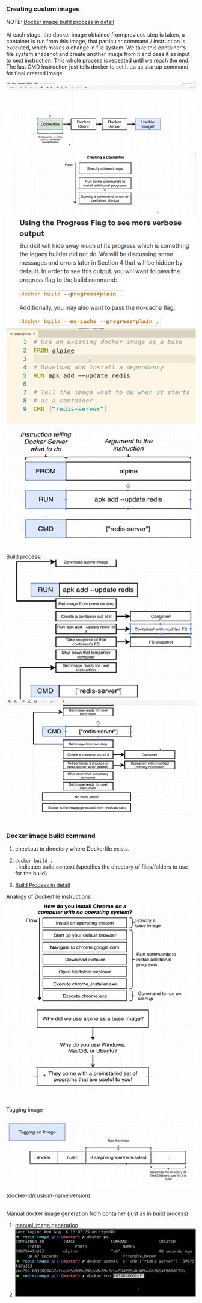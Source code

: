 ### Creating custom images

NOTE: [Docker image build process in detail](https://www.udemy.com/course/docker-and-kubernetes-the-complete-guide/learn/lecture/11436706#overview)
<br>
<br>At each stage, the docker image obtained from previous step is taken, a <br>container is run from this image, that particular command / instruction is <br>executed, which makes a change in file system. We take this container's <br>file system snapshot and create another image from it and pass it as input <br>to next instruction. This whole process is repeated until we reach the end. <br>The last CMD instruction just tells docker to set it up as startup command <br>for final created image.

![Reference](references/image-from-dockerfile.png)<br>
![Reference](references/create-dockerfile.png)<br>
![Reference](references/use-progress-flag.png)<br>
![Reference](references/sample-dockerfile.png)<br>
![Reference](references/common-instruction-for-creating-image.png)<br><br>

Build process:
![Reference](references/step-1.png)<br>
![Reference](references/step-2.png)<br><br>

### Docker image build command<br>

1. checkout to directory where Dockerfile exists.
2. `docker build .`<br>
   **.** indicates build context (specifies the directory of files/folders to use for the build)<br>

3. [Build Process in detail](https://www.udemy.com/course/docker-and-kubernetes-the-complete-guide/learn/lecture/11436706#overview)

Analogy of Dockerfile instructions
![Reference](references/dockerfile-base-image.png)<br>
![Reference](references/base-image.png)<br><br>

Tagging image
![Reference](references/Tagging-image-1.png)<br>
(docker-id/custom-name:version)<br><br>

Manual docker image generation from container (just as in build process)

1. [manual image generation](https://www.udemy.com/course/docker-and-kubernetes-the-complete-guide/learn/lecture/11436722#overview)
2. ![Reference](references/manual-image-generation.png)
